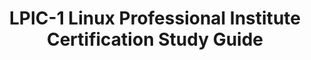 ---
title: LPIC-1 Linux Professional Institute Certification Study Guide
menu:
  sidebar:
    name: LPIC Study Guide
    identifier: lpic-study-guide
    weight: 300
---